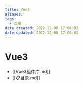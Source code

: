 ```yaml
---
title: Vue3
aliases:
tags:
  - 目录
date created: 2022-12-08 17:06:02
date updated: 2022-12-08 17:06:02
---
```


# Vue3

- [[Vue3组件库.md]]
- [[📋目录.md]]
